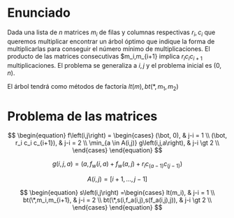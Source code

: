 # Enunciado

Dada una lista de $n$ matrices $m_i$ de filas y columnas respectivas $r_i,c_i$ que queremos multiplicar encontrar un árbol óptimo que indique la forma de multiplicarlas para conseguir el número mínimo de multiplicaciones. El producto de las matrices consecutivas $m_i,m_{i+1} implica $r_i c_i c_{i+1}$ multiplicaciones. El problema se generaliza a $i,j$ y el problema inicial es $(0,n)$.

El árbol tendrá como métodos de factoría $lt(m), bt(*,m_1,m_2)$


# Problema de las matrices 

$$
\begin{equation}
f\left(i,j\right) = \begin{cases}
(\bot, 0), & j-i = 1 \\
(\bot, r_i c_i c_{i+1}), & j-i = 2  \\
\min_{a \in A(i,j)} g\left(i,j,a\right), & j-i \gt 2 \\
\end{cases}
\end{equation}
$$

$$
\begin{equation}
g\left(i,j,a\right) = (a,f_{w}\left(i,a\right)+f_{w}\left(a,j\right)+r_i c_(a-1) c_(j-1))
\end{equation}
$$

$$
\begin{equation}
A\left(i,j\right) = [i+1,...,j-1]
\end{equation}
$$

$$
\begin{equation}
s\left(i,j\right) =\begin{cases}
lt(m_i), & j-i = 1 \\
bt(\*,m_i,m_{i+1}, & j-i = 2 \\
bt(\*,s(i,f_a(i,j),s(f_a(i,j),j)), & j-i \gt 2 \\
\end{cases}
\end{equation}
$$
